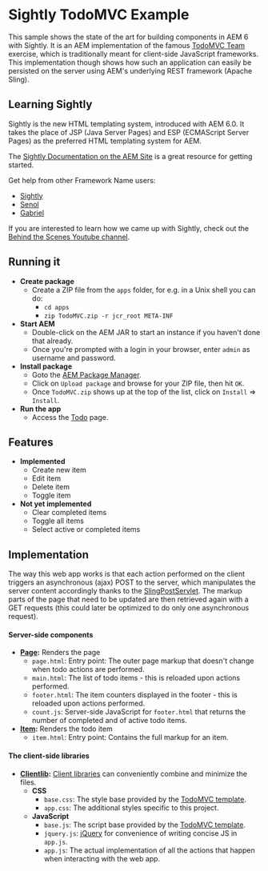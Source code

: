 # Sightly TodoMVC Example

This sample shows the state of the art for building components in AEM 6 with Sightly. It is an AEM implementation of the famous [TodoMVC Team](http://todomvc.com) exercise, which is traditionally meant for client-side JavaScript frameworks. This implementation though shows how such an application can easily be persisted on the server using AEM's underlying REST framework (Apache Sling).

## Learning Sightly

Sightly is the new HTML templating system, introduced with AEM 6.0. It takes the place of JSP (Java Server Pages) and ESP (ECMAScript Server Pages) as the preferred HTML templating system for AEM.

The [Sightly Documentation on the AEM Site](http://docs.adobe.com/docs/en/aem/6-0/develop/sightly.html) is a great resource for getting started.

Get help from other Framework Name users:

* [Sightly](https://twitter.com/sightlyio)
* [Senol](https://twitter.com/thelabertasch)
* [Gabriel](https://twitter.com/gabrielwalt)

If you are interested to learn how we came up with Sightly, check out the [Behind the Scenes Youtube channel](https://www.youtube.com/playlist?list=PLkBe8kbE_7-xeo5uNJVE4uZXRpOpCA0J8).

## Running it

* **Create package**
  * Create a ZIP file from the `apps` folder, for e.g. in a Unix shell you can do:
    * `cd apps`
    * `zip TodoMVC.zip -r jcr_root META-INF`
* **Start AEM**
  * Double-click on the AEM JAR to start an instance if you haven't done that already.
  * Once you're prompted with a login in your browser, enter `admin` as username and password.
* **Install package**
  * Goto the [AEM Package Manager](http://localhost:4502/crx/packmgr/index.jsp).
  * Click on `Upload package` and browse for your ZIP file, then hit `OK`.
  * Once `TodoMVC.zip` shows up at the top of the list, click on `Install` => `Install`.
* **Run the app**
  * Access the [Todo](http://localhost:4502/content/todo.html) page.

## Features

* **Implemented**
  * Create new item
  * Edit item
  * Delete item
  * Toggle item
* **Not yet implemented**
  * Clear completed items
  * Toggle all items
  * Select active or completed items

## Implementation

The way this web app works is that each action performed on the client triggers an asynchronous (ajax) POST to the server, which manipulates the server content accordingly thanks to the [SlingPostServlet](http://sling.apache.org/documentation/bundles/manipulating-content-the-slingpostservlet-servlets-post.html). The markup parts of the page that need to be updated are then retrieved again with a GET requests (this could later be optimized to do only one asynchronous request).

#### Server-side components
* **[Page](http://localhost:4502/crx/de/index.jsp#/apps/todo/components/page):** Renders the page
  * `page.html`: Entry point: The outer page markup that doesn't change when todo actions are performed.
  * `main.html`: The list of todo items - this is reloaded upon actions performed.
  * `footer.html`: The item counters displayed in the footer - this is reloaded upon actions performed.
  * `count.js`: Server-side JavaScript for `footer.html` that returns the number of completed and of active todo items.
* **[Item](http://localhost:4502/crx/de/index.jsp#/apps/todo/components/item):** Renders the todo item
  * `item.html`: Entry point: Contains the full markup for an item.

#### The client-side libraries
* **[Clientlib](http://localhost:4502/crx/de/index.jsp#/etc/designs/todo/clientlib):** [Client libraries](http://dev.day.com/docs/en/cq/current/developing/clientlibs.html) can conveniently combine and minimize the files.
  * **CSS**
    * `base.css`: The style base provided by the [TodoMVC template](https://github.com/tastejs/todomvc/tree/gh-pages/template).
    * `app.css`: The additional styles specific to this project.
  * **JavaScript**
    * `base.js`: The script base provided by the [TodoMVC template](https://github.com/tastejs/todomvc/tree/gh-pages/template).
    * `jquery.js`: [jQuery](http://jquery.com/) for convenience of writing concise JS in `app.js`.
    * `app.js`: The actual implementation of all the actions that happen when interacting with the web app.
